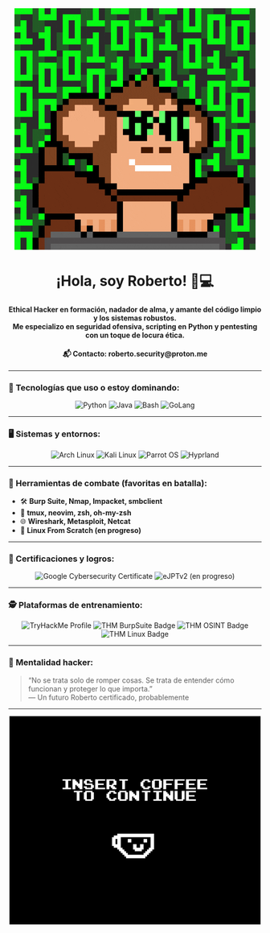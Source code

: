 <div align="center">
<img src="https://raw.githubusercontent.com/RobertoLuzanilla/RobertoLuzanilla/main/Monkey.gif" alt="WelcomeBanner"/>
</div>

<div align="center">
  <h1>¡Hola, soy Roberto! 🐍💻</h1>
  <h4>Ethical Hacker en formación, nadador de alma, y amante del código limpio y los sistemas robustos.<br/>
  Me especializo en seguridad ofensiva, scripting en Python y pentesting con un toque de locura ética.</h4>
  <h4>📬 Contacto: roberto.security@proton.me</h4>
</div>

---

### 🧠 Tecnologías que uso o estoy dominando:

<div align="center">
  <img src="https://img.shields.io/badge/Python-3776AB?logo=python&logoColor=fff&style=flat-square" title="Python" />
  <img src="https://img.shields.io/badge/Java-007396?logo=java&logoColor=white&style=flat-square" title="Java" />
  <img src="https://img.shields.io/badge/Bash-121011?logo=gnu-bash&logoColor=white&style=flat-square" title="Bash" />
  <img src="https://img.shields.io/badge/Go-00ADD8?logo=go&logoColor=fff&style=flat-square" title="GoLang" />
</div>

---

### 🖥️ Sistemas y entornos:

<div align="center">
  <img src="https://img.shields.io/badge/Arch_Linux-1793D1?logo=arch-linux&logoColor=fff&style=flat-square" title="Arch Linux"/>
  <img src="https://img.shields.io/badge/Kali_Linux-557C94?logo=kali-linux&logoColor=fff&style=flat-square" title="Kali Linux"/>
  <img src="https://img.shields.io/badge/Parrot_OS-00826c?logo=parrot-security&logoColor=white&style=flat-square" title="Parrot OS"/>
  <img src="https://img.shields.io/badge/Hyprland-9eef86?logo=hyprland&logoColor=fff&style=flat-square" title="Hyprland"/>
</div>

---

### 🧰 Herramientas de combate (favoritas en batalla):

- 🛠️ **Burp Suite, Nmap, Impacket, smbclient**
- 🐚 **tmux, neovim, zsh, oh-my-zsh**
- 🌐 **Wireshark, Metasploit, Netcat**
- 🐧 **Linux From Scratch (en progreso)**

---

### 🎯 Certificaciones y logros:

<div align="center">
  <img src="https://images.credly.com/size/340x340/images/0bf0f2da-a699-4c82-82e2-56dcf1f2e1c7/image.png" title="Google Cybersecurity Certificate" height="150"/>
  <img src="https://templates.images.credential.net/16921890479543330419421893546260.png" title="eJPTv2 (en progreso)" height="150"/>
</div>

---

### 🕵️ Plataformas de entrenamiento:

<div align="center">
  <img src="https://tryhackme-badges.s3.amazonaws.com/TU-USUARIO.svg" alt="TryHackMe Profile" height="40"/>
  <img src="https://assets.tryhackme.com/img/badges/burpsuite.svg" title="THM BurpSuite Badge" height="70"/>
  <img src="https://assets.tryhackme.com/img/badges/ohsint.svg" title="THM OSINT Badge" height="70"/>
  <img src="https://assets.tryhackme.com/img/badges/linux.svg" title="THM Linux Badge" height="70"/>
</div>

---

### 🧠 Mentalidad hacker:

> “No se trata solo de romper cosas. Se trata de entender cómo funcionan y proteger lo que importa.”  
> — Un futuro Roberto certificado, probablemente

---

<div align="center">
<img src="https://raw.githubusercontent.com/RobertoLuzanilla/RobertoLuzanilla/main/Coffe.gif" alt="CoffeeBanner"/>
</div>
